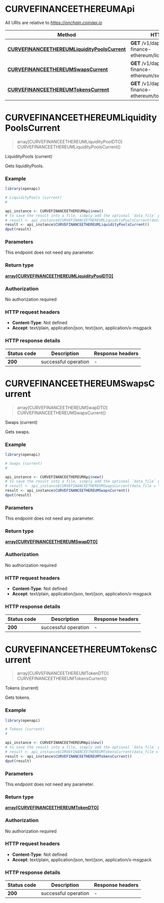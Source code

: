 # CURVEFINANCEETHEREUMApi

All URIs are relative to *https://onchain.coinapi.io*

Method | HTTP request | Description
------------- | ------------- | -------------
[**CURVEFINANCEETHEREUMLiquidityPoolsCurrent**](CURVEFINANCEETHEREUMApi.md#CURVEFINANCEETHEREUMLiquidityPoolsCurrent) | **GET** /v1/dapps/curve-finance-ethereum/liquidityPools/current | LiquidityPools (current)
[**CURVEFINANCEETHEREUMSwapsCurrent**](CURVEFINANCEETHEREUMApi.md#CURVEFINANCEETHEREUMSwapsCurrent) | **GET** /v1/dapps/curve-finance-ethereum/swaps/current | Swaps (current)
[**CURVEFINANCEETHEREUMTokensCurrent**](CURVEFINANCEETHEREUMApi.md#CURVEFINANCEETHEREUMTokensCurrent) | **GET** /v1/dapps/curve-finance-ethereum/tokens/current | Tokens (current)


# **CURVEFINANCEETHEREUMLiquidityPoolsCurrent**
> array[CURVEFINANCEETHEREUMLiquidityPoolDTO] CURVEFINANCEETHEREUMLiquidityPoolsCurrent()

LiquidityPools (current)

Gets liquidityPools.

### Example
```R
library(openapi)

# LiquidityPools (current)
#

api_instance <- CURVEFINANCEETHEREUMApi$new()
# to save the result into a file, simply add the optional `data_file` parameter, e.g.
# result <- api_instance$CURVEFINANCEETHEREUMLiquidityPoolsCurrent(data_file = "result.txt")
result <- api_instance$CURVEFINANCEETHEREUMLiquidityPoolsCurrent()
dput(result)
```

### Parameters
This endpoint does not need any parameter.

### Return type

[**array[CURVEFINANCEETHEREUMLiquidityPoolDTO]**](CURVE_FINANCE_ETHEREUM.LiquidityPoolDTO.md)

### Authorization

No authorization required

### HTTP request headers

 - **Content-Type**: Not defined
 - **Accept**: text/plain, application/json, text/json, application/x-msgpack

### HTTP response details
| Status code | Description | Response headers |
|-------------|-------------|------------------|
| **200** | successful operation |  -  |

# **CURVEFINANCEETHEREUMSwapsCurrent**
> array[CURVEFINANCEETHEREUMSwapDTO] CURVEFINANCEETHEREUMSwapsCurrent()

Swaps (current)

Gets swaps.

### Example
```R
library(openapi)

# Swaps (current)
#

api_instance <- CURVEFINANCEETHEREUMApi$new()
# to save the result into a file, simply add the optional `data_file` parameter, e.g.
# result <- api_instance$CURVEFINANCEETHEREUMSwapsCurrent(data_file = "result.txt")
result <- api_instance$CURVEFINANCEETHEREUMSwapsCurrent()
dput(result)
```

### Parameters
This endpoint does not need any parameter.

### Return type

[**array[CURVEFINANCEETHEREUMSwapDTO]**](CURVE_FINANCE_ETHEREUM.SwapDTO.md)

### Authorization

No authorization required

### HTTP request headers

 - **Content-Type**: Not defined
 - **Accept**: text/plain, application/json, text/json, application/x-msgpack

### HTTP response details
| Status code | Description | Response headers |
|-------------|-------------|------------------|
| **200** | successful operation |  -  |

# **CURVEFINANCEETHEREUMTokensCurrent**
> array[CURVEFINANCEETHEREUMTokenDTO] CURVEFINANCEETHEREUMTokensCurrent()

Tokens (current)

Gets tokens.

### Example
```R
library(openapi)

# Tokens (current)
#

api_instance <- CURVEFINANCEETHEREUMApi$new()
# to save the result into a file, simply add the optional `data_file` parameter, e.g.
# result <- api_instance$CURVEFINANCEETHEREUMTokensCurrent(data_file = "result.txt")
result <- api_instance$CURVEFINANCEETHEREUMTokensCurrent()
dput(result)
```

### Parameters
This endpoint does not need any parameter.

### Return type

[**array[CURVEFINANCEETHEREUMTokenDTO]**](CURVE_FINANCE_ETHEREUM.TokenDTO.md)

### Authorization

No authorization required

### HTTP request headers

 - **Content-Type**: Not defined
 - **Accept**: text/plain, application/json, text/json, application/x-msgpack

### HTTP response details
| Status code | Description | Response headers |
|-------------|-------------|------------------|
| **200** | successful operation |  -  |

